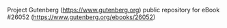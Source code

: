 Project Gutenberg (https://www.gutenberg.org) public repository for eBook #26052 (https://www.gutenberg.org/ebooks/26052)
